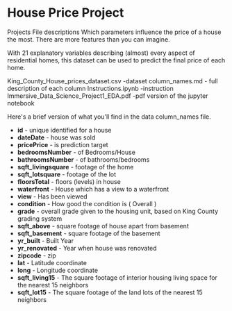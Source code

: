 # House Price Project
Projects
File descriptions
Which parameters influence the price of a house the most. There are more features than you can imagine.

With 21 explanatory variables describing (almost) every aspect of residential homes, this dataset can be used to predict the final price of each home.

King_County_House_prices_dataset.csv -dataset
column_names.md - full description of each column
Instructions.ipynb -instruction
Immersive_Data_Science_Project1_EDA.pdf -pdf version of the jupyter notebook

Here's a brief version of what you'll find in the data column_names file.

* **id** - unique identified for a house
* **dateDate** - house was sold
* **pricePrice** -  is prediction target
* **bedroomsNumber** -  of Bedrooms/House
* **bathroomsNumber** -  of bathrooms/bedrooms
* **sqft_livingsquare** -  footage of the home
* **sqft_lotsquare** -  footage of the lot
* **floorsTotal** -  floors (levels) in house
* **waterfront** - House which has a view to a waterfront
* **view** - Has been viewed
* **condition** - How good the condition is ( Overall )
* **grade** - overall grade given to the housing unit, based on King County grading system
* **sqft_above** - square footage of house apart from basement
* **sqft_basement** - square footage of the basement
* **yr_built** - Built Year
* **yr_renovated** - Year when house was renovated
* **zipcode** - zip
* **lat** - Latitude coordinate
* **long** - Longitude coordinate
* **sqft_living15** - The square footage of interior housing living space for the nearest 15 neighbors
* **sqft_lot15** - The square footage of the land lots of the nearest 15 neighbors
